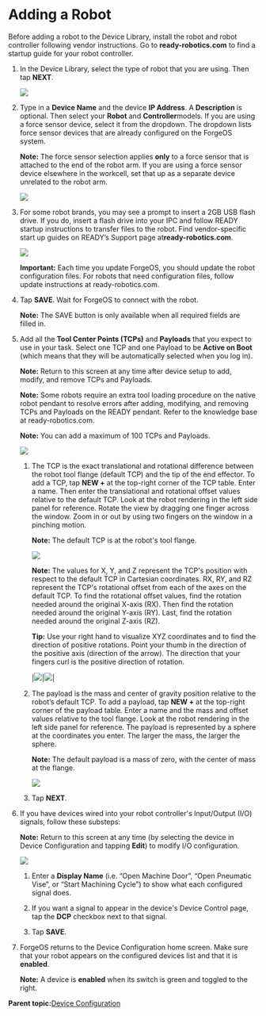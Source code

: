 # Adding a Robot

Before adding a robot to the Device Library, install the robot and robot controller following vendor instructions. Go to **ready-robotics.com** to find a startup guide for your robot controller.

1.  In the Device Library, select the type of robot that you are using. Then tap **NEXT**.

    ![](../Images/DeviceConfiguration/DeviceLibrary-Filter-Robot.png)

2.  Type in a ​**Device Name​** and the device **​​IP Address**. A **Description** is optional. Then select your ​**Robot** ​and **Controller**​ models. If you are using a force sensor device, select it from the dropdown. The dropdown lists force sensor devices that are already configured on the ForgeOS system.

    **Note:** The force sensor selection applies **only** to a force sensor that is attached to the end of the robot arm. If you are using a force sensor device elsewhere in the workcell, set that up as a separate device unrelated to the robot arm.

    ![](../Images/DeviceConfiguration/Robot-Home.png)

3.  For some robot brands, you may see a prompt to insert a 2GB USB flash drive. If you do, insert a flash drive into your IPC and follow READY startup instructions to transfer files to the robot. Find vendor-specific start up guides on READY’s Support page at**ready-robotics.com**.

    ![](../Images/DeviceConfiguration/Robot-CopyConfigurationFiles-InsertUSB.png)

    **Important:** Each time you update ForgeOS, you should update the robot configuration files. For robots that need configuration files, follow update instructions at ready-robotics.com.

4.  Tap **SAVE**. Wait for ForgeOS to connect with the robot.

    **Note:** The SAVE button is only available when all required fields are filled in.

5.  Add all the **Tool Center Points \(TCPs\)** and **Payloads** that you expect to use in your task. Select one TCP and one Payload to be **Active on Boot** \(which means that they will be automatically selected when you log in\).

    **Note:** Return to this screen at any time after device setup to add, modify, and remove TCPs and Payloads.

    **Note:** Some robots require an extra tool loading procedure on the native robot pendant to resolve errors after adding, modifying, and removing TCPs and Payloads on the READY pendant. Refer to the knowledge base at ready-robotics.com.

    **Note:** You can add a maximum of 100 TCPs and Payloads.

    ![](../Images/DeviceConfiguration/Robot-TCPsandPayloads.png)

    1.  The TCP is the exact translational and rotational difference between the robot tool flange \(default TCP\) and the tip of the end effector. To add a TCP, tap **NEW +** at the top-right corner of the TCP table. Enter a name. Then enter the translational and rotational offset values relative to the default TCP. Look at the robot rendering in the left side panel for reference. Rotate the view by dragging one finger across the window. Zoom in or out by using two fingers on the window in a pinching motion.

        **Note:** The default TCP is at the robot's tool flange.

        ![](../Images/DeviceConfiguration/Robot-AddTCP.png)

        **Note:** The values for X, Y, and Z represent the TCP's position with respect to the default TCP in Cartesian coordinates. RX, RY, and RZ represent the TCP's rotational offset from each of the axes on the default TCP. To find the rotational offset values, find the rotation needed around the original X-axis \(RX\). Then find the rotation needed around the original Y-axis \(RY\). Last, find the rotation needed around the original Z-axis \(RZ\).

        **Tip:** Use your right hand to visualize XYZ coordinates and to find the direction of positive rotations. Point your thumb in the direction of the positive axis \(direction of the arrow\). The direction that your fingers curl is the positive direction of rotation.

        |![](../Images/DeviceConfiguration/RightHandRuleXYZ.png)|![](../Images/DeviceConfiguration/RightHandRule-Curl.png)|

    2.  The payload is the mass and center of gravity position relative to the robot’s default TCP. To add a payload, tap **NEW +** at the top-right corner of the payload table. Enter a name and the mass and offset values relative to the tool flange. Look at the robot rendering in the left side panel for reference. The payload is represented by a sphere at the coordinates you enter. The larger the mass, the larger the sphere.

        **Note:** The default payload is a mass of zero, with the center of mass at the flange.

        ![](../Images/DeviceConfiguration/Robot-AddPayload.png)

    3.  Tap **NEXT**.

6.  If you have devices wired into your robot controller's Input/Output \(I/O\) signals, follow these substeps:

    **Note:** Return to this screen at any time \(by selecting the device in Device Configuration and tapping **Edit**\) to modify I/O configuration.

    ![](../Images/DeviceConfiguration/Robot-InputSignals.png)

    1.  Enter a **Display Name** \(i.e. “Open Machine Door”, “Open Pneumatic Vise”, or “Start Machining Cycle”\) to show what each configured signal does.

    2.  If you want a signal to appear in the device's Device Control page, tap the **DCP** checkbox next to that signal.

    3.  Tap **SAVE**.

7.  ForgeOS returns to the Device Configuration home screen. Make sure that your robot appears on the configured devices list and that it is ​**enabled**​.

    **Note:** A device is **enabled** when its switch is green and toggled to the right.


**Parent topic:**[Device Configuration](../DeviceConfiguration/DeviceConfigurationOverview.md)

